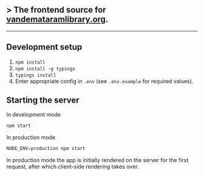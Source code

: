 ## > The frontend source for [vandemataramlibrary.org](http://vandemataramlibrary.org).

---

## Development setup


1. `npm install`
2. `npm install -g typings`
3. `typings install`
4. Enter appropriate config in `.env` (see `.env.example` for required values).

## Starting the server

In development mode

```js
npm start
```

In production mode

```js
NODE_ENV=production npm start
```

In production mode the app is initially rendered on the server for the first request, after which client-side rendering takes over.

